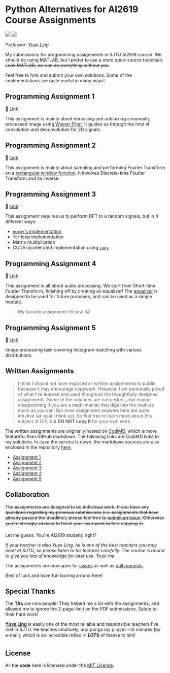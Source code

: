 # Python Alternatives for AI2619 Course Assignments

![](https://img.shields.io/badge/Made%20with-Jupyter-orange)  ![](https://img.shields.io/badge/Maintained%3F-no-green.svg)

*Professor: [Yuye Ling](http://www.yuyeling.com/)*

My submissions for programming assignments in SJTU AI2619 course. We should be using MATLAB, but I prefer to use a more open-source toolchain. ~~Look MATLAB, we can do everything without you.~~

Feel free to fork and submit your own solutions. Some of the implementations are quite useful in many ways!

## Programming Assignment 1

:link: [Link](https://github.com/Gennadiyev/AI2619/tree/main/programming-1)

This assignment is mainly about denoising and unblurring a manually processed image using [Wiener Filter](https://en.wikipedia.org/wiki/Wiener_filter). It guides us through the mist of convolution and deconvolution for 2D signals.

## Programming Assignment 2

:link: [Link](https://github.com/Gennadiyev/AI2619/tree/main/programming-2)

This assignment is mainly about sampling and performing Fourier Transform on a [rectangular window function](https://ww2.mathworks.cn/help/signal/ref/rectwin.html). It involves Discrete-time Fourier Transform and its inverse.

## Programming Assignment 3

:link: [Link](https://github.com/Gennadiyev/AI2619/tree/main/programming-3)

This assignment requires us to perform DFT to a random signals, but in 4 different ways:
- [`numpy`'s implementation](https://numpy.org/doc/stable/reference/generated/numpy.fft.fft.html)
- `for` loop implementation
- Matrix multiplication
- CUDA-accelerated implementation using [`cupy`](https://docs.cupy.dev/en/stable/user_guide/fft.html)

## Programming Assignment 4

:link: [Link](https://github.com/Gennadiyev/AI2619/tree/main/programming-4)

This assignment is all about audio processing. We start from Short-time Fourier Transform, finishing off by creating an equalizer! The [equalizer]() is designed to be used for future purposes, and can be used as a simple module.

> My favorite assignment till now. :smiley_cat:

## Programming Assignment 5

:link: [Link](https://github.com/Gennadiyev/AI2619/tree/main/programming-5)

Image processing task covering histogram matching with various distributions.

## Written Assignments

> I think I should not have exposed all written assignments to public because it may encourage copywork. However, I am personally proud of what I've learned and used thoughout the thoughtfully designed assignments. Some of the solutions are not perfect, and maybe disappointing if you are a math-maniac that digs into the math as much as you can. But most assignment answers here are quite intuitive (at least I think so). So feel free to learn more about this subject of DIP, but **DO NOT copy it** for your own work.

The written assignments are originally hosted on [CodiMD](https://notes.sjtu.edu.cn), which is more featureful than GitHub markdown. The following links are CodiMD links to my solutions. In case the service is down, the markdown sources are also enclosed in the repository [here](https://github.com/Gennadiyev/AI2619/tree/main/written).

- [Assignment 1](https://notes.sjtu.edu.cn/s/3oUIaB2Lh)
- [Assignment 2](https://notes.sjtu.edu.cn/s/an4QDdn5L)
- [Assignment 3](https://notes.sjtu.edu.cn/s/fH0mf_bfR)
- [Assignment 4](https://notes.sjtu.edu.cn/s/3oUIaB2Lh)
- [Assignment 5](https://notes.sjtu.edu.cn/s/aGHrQw1_V)

## Collaboration

~~The assignments are designed to be individual work. If you have any questions regarding my previous submissions (i.e. assignments that have already passed the deadline), please feel free to [submit an issue](https://github.com/Gennadiyev/AI2619/issues). Otherwise you're strongly advised to finish your own work before copying :+1:~~

Let me guess. You're AI2619 student, right?

*If your teacher is also Yuye Ling, he is one of the best teachers you may meet at SJTU, so please listen to his lectures carefully. The course is bound to give you lots of knowledge for later use. Trust me.*

The assignments are now open for [issues](https://github.com/Gennadiyev/AI2619/issues) as well as [pull requests](https://github.com/Gennadiyev/AI2619/pulls).

Best of luck and have fun touring around here!

## Special Thanks

The **TAs** are nice people! They helped me a lot with the assignments, and allowed me to ignore the 2-page-limit on the PDF submissions. Salute to their hard work!

[**Yuye Ling**](http://www.yuyeling.com/) is easily one of the most reliable and responsible teachers I've met in SJTU. He teaches intuitively, and pongs my ping in ~10 minutes (by e-mail), which is an incredible reflex :zap:! **LOTS** of thanks to him!

## License

All the **code** here is licensed under the [MIT License](LICENSE).
